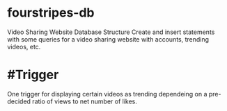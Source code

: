 # fourstripes-db
Video Sharing Website Database Structure
Create and insert statements with some queries for a video sharing website with accounts, trending videos, etc. 
# #Trigger
One trigger for displaying certain videos as trending dependeing on a pre-decided ratio of views to net number of likes.

